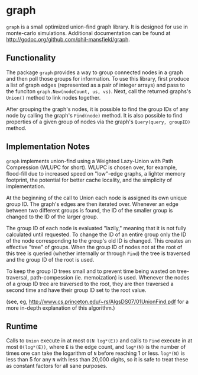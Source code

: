 graph
=====

`graph` is a small optimized union-find graph library. It is designed for use
in monte-carlo simulations. Additional documentation can be found at 
<http://godoc.org/github.com/phil-mansfield/graph>.

Functionality
-------------

The package `graph` provides a way to group connected nodes in a graph and
then poll those groups for information. To use this library, first produce
a list of graph edges (represented as a pair of integer arrays) and pass
to the funciton `graph.New(nodeCount, us, vs)`. Next, call the returned
graphs's `Union()` method to link nodes together.

After grouping the graph's nodes, it is possible to find the group IDs of any
node by calling the graph's `Find(node)` method. It is also possible to find
properties of a given group of nodes via the graph's `Query(query, groupID)`
method.

Implementation Notes
--------------------

`graph` implements union-find using a Weighted Lazy-Union with Path 
Compression (WLUPC for short). WLUPC is chosen over, for example, flood-fill
due to increased speed on "low"-edge graphs, a lighter memory footprint, the 
potential for better cache locality, and the simplicity of implementation.

At the beginning of the call to Union each node is assigned its own unique
group ID. The graph's edges are then iterated over. Whenever an edge between
two different groups is found, the ID of the smaller group is changed to the
ID of the larger group.

The group ID of each node is evaluated "lazily," meaning that it is not fully
calculated until requested. To change the ID of an entire group only the ID
of the node corresponding to the group's old ID is changed. This creates an
effective "tree" of groups. When the group ID of nodes not at the root of this
tree is queried (whether internally or through `Find`) the tree is traversed
and the group ID of the root is used.

To keep the group ID trees small and to prevent time being wasted on
tree-traversal, path-compession (ie. memoization) is used. Whenever the nodes
of a group ID tree are traversed to the root, they are then traversed a second
time and have their group ID set to the root value.

(see, eg,  <http://www.cs.princeton.edu/~rs/AlgsDS07/01UnionFind.pdf> for a
more in-depth explanation of this algorithm.)

Runtime
-------

Calls to `Union` execute in at most `O(N log*(E))` and calls to `Find`
execute in at most `O(log*(E))`, where `E` is the edge count,
and `log*(N)` is the number of times one can take the
logarithm of `N` before reaching 1 or less. `log*(N)` is less than 5 for any
`N` with less than 20,000 digits, so it is safe to treat these as constant
factors for all sane purposes.